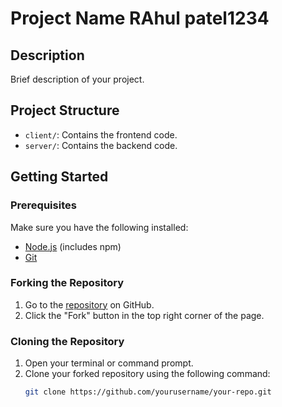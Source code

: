 # Project Name RAhul patel1234

## Description
Brief description of your project.

## Project Structure
- `client/`: Contains the frontend code.
- `server/`: Contains the backend code.

## Getting Started

### Prerequisites
Make sure you have the following installed:
- [Node.js](https://nodejs.org/) (includes npm)
- [Git](https://git-scm.com/)

### Forking the Repository
1. Go to the [repository](https://github.com/yourusername/your-repo) on GitHub.
2. Click the "Fork" button in the top right corner of the page.

### Cloning the Repository
1. Open your terminal or command prompt.
2. Clone your forked repository using the following command:
   ```bash
   git clone https://github.com/yourusername/your-repo.git
